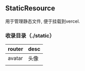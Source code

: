 ## StaticResource

用于管理静态文件, 便于挂载到vercel.

### 收录目录（./static）

| router | desc |
| ------ | ---- |
| avatar | 头像 |
|        |      |
